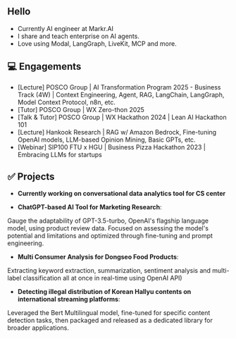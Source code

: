 ## Hello
- Currently AI engineer at Markr.AI
- I share and teach enterprise on AI agents.
- Love using Modal, LangGraph, LiveKit, MCP and more.
 
## 💻 Engagements
- [Lecture] POSCO Group | AI Transformation Program 2025 - Business Track (4W) | Context Engineering, Agent, RAG, LangChain, LangGraph, Model Context Protocol, n8n, etc.
- [Tutor] POSCO Group | WX Zero-thon 2025
- [Talk & Tutor] POSCO Group | WX Hackathon 2024 | Lean AI Hackathon 101
- [Lecture] Hankook Research | RAG w/ Amazon Bedrock, Fine-tuning OpenAI models, LLM-based Opinion Mining, Basic GPTs, etc.
- [Webinar] SIP100 FTU x HGU | Business Pizza Hackathon 2023 | Embracing LLMs for startups

## ✅ Projects
- **Currently working on conversational data analytics tool for CS center**

- **ChatGPT-based AI Tool for Marketing Research**:

Gauge the adaptability of GPT-3.5-turbo, OpenAI's flagship language model, using product review data. Focused on assessing the model's potential and limitations and optimized through fine-tuning and prompt engineering.
- **Multi Consumer Analysis for Dongseo Food Products**:
 
Extracting keyword extraction, summarization, sentiment analysis and multi-label classification all at once in real-time using OpenAI API)
- **Detecting illegal distribution of Korean Hallyu contents on international streaming platforms**:

Leveraged the Bert Multilingual model, fine-tuned for specific content detection tasks, then packaged and released as a dedicated library for broader applications.
